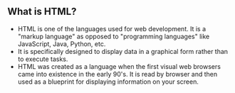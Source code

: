 ## What is HTML?

- HTML is one of the languages used for web development. It is a "markup language" as opposed to "programming languages" like JavaScript, Java, Python, etc.
- It is specifically designed to display data in a graphical form rather than to execute tasks.
- HTML was created as a language when the first visual web browsers came into existence in the early 90's. It is read by browser and then used as a blueprint for displaying information on your screen. 
